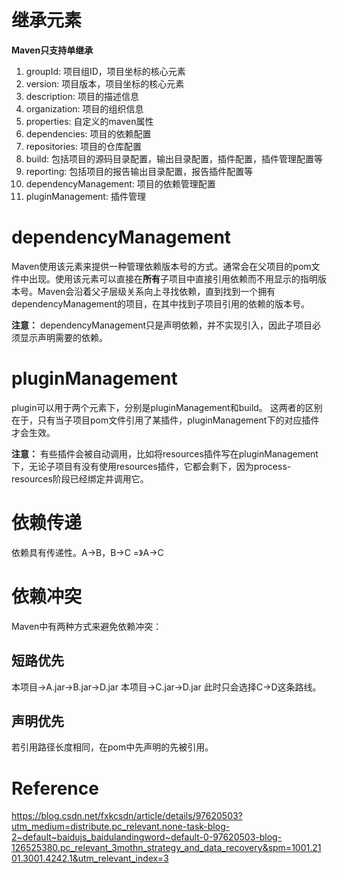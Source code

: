 # 继承元素
**Maven只支持单继承**
1. groupId: 项目组ID，项目坐标的核心元素
2. version: 项目版本，项目坐标的核心元素
3. description: 项目的描述信息
4. organization: 项目的组织信息
5. properties: 自定义的maven属性
6. dependencies: 项目的依赖配置
7. repositories: 项目的仓库配置
8. build: 包括项目的源码目录配置，输出目录配置，插件配置，插件管理配置等
9. reporting: 包括项目的报告输出目录配置，报告插件配置等
10. dependencyManagement: 项目的依赖管理配置
11. pluginManagement: 插件管理

# dependencyManagement
Maven使用该元素来提供一种管理依赖版本号的方式。通常会在父项目的pom文件中出现。使用该元素可以直接在**所有**子项目中直接引用依赖而不用显示的指明版本号。Maven会沿着父子层级关系向上寻找依赖，直到找到一个拥有dependencyManagement的项目，在其中找到子项目引用的依赖的版本号。

**注意：** dependencyManagement只是声明依赖，并不实现引入，因此子项目必须显示声明需要的依赖。

# pluginManagement
plugin可以用于两个元素下，分别是pluginManagement和build。
这两者的区别在于，只有当子项目pom文件引用了某插件，pluginManagement下的对应插件才会生效。

**注意：** 有些插件会被自动调用，比如将resources插件写在pluginManagement下，无论子项目有没有使用resources插件，它都会剩下，因为process-resources阶段已经绑定并调用它。

# 依赖传递
依赖具有传递性。A->B，B->C  =》A->C

# 依赖冲突
Maven中有两种方式来避免依赖冲突：
## 短路优先
本项目->A.jar->B.jar->D.jar
本项目->C.jar->D.jar
此时只会选择C->D这条路线。

## 声明优先
若引用路径长度相同，在pom中先声明的先被引用。

# Reference
https://blog.csdn.net/fxkcsdn/article/details/97620503?utm_medium=distribute.pc_relevant.none-task-blog-2~default~baidujs_baidulandingword~default-0-97620503-blog-126525380.pc_relevant_3mothn_strategy_and_data_recovery&spm=1001.2101.3001.4242.1&utm_relevant_index=3
